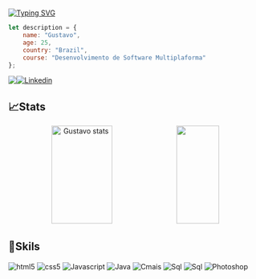 # 
[![Typing SVG](https://readme-typing-svg.herokuapp.com/?color=2D9CCD&size=25&center=true&vCenter=true&width=1000&repeat=false&lines=Hello,+Welcome+to+my+profile!+:%29)](https://git.io/typing-svg)

```javascript 
let description = {
    name: "Gustavo",
    age: 25,
    country: "Brazil",
    course: "Desenvolvimento de Software Multiplaforma"
};
```
<div>
<p align="center" style="display: flex;">
 <a href = "mailto:gustavo-canuto@hotmail.com"><img src="https://img.shields.io/badge/Microsoft_Outlook-0078D4?style=for-the-badge&logo=microsoft-outlook&logoColor=white" target="_blank" rel="noopener"></a>
<a href="https://www.linkedin.com/in/gustavocanuto" target="_blank" rel="noopener"><img src="https://img.shields.io/badge/LinkedIn-0077B5?style=for-the-badge&logo=linkedin&logoColor=white" alt="Linkedin"/></a>
</p>


## 📈Stats 
<div align="center">  
<img width="49%" height="195px" src="https://github-readme-stats.vercel.app/api?username=GustavoCanuto&show_icons=true&count_private=true&hide_border=true&theme=github_dark_dimmed" alt="Gustavo stats" /> <img width="41%" height="195px" src="https://github-readme-stats.vercel.app/api/top-langs/?username=GustavoCanuto&hide_progress=true&layout=compact&hide_border=true&theme=github_dark_dimmed" />
</div>

    
## 🚀Skils 
<div style="display: inline_block"> 
    
  <img align="center" alt="html5" src="https://img.shields.io/badge/HTML-239120?style=for-the-badge&logo=html5&logoColor=white"/>
  
  <img align="center" alt="css5" src="https://img.shields.io/badge/CSS-239120?&style=for-the-badge&logo=css3&logoColor=white"/>
  
  <img align="center" alt="Javascript" src="https://img.shields.io/badge/JavaScript-F7DF1E?style=for-the-badge&logo=javascript&logoColor=black"/>
  
  <img align="center" alt="Java" src="https://img.shields.io/badge/Java-ED8B00?style=for-the-badge&logo=openjdk&logoColor=white"/>
    
   <img align="center" alt="Cmais" src="https://img.shields.io/badge/C%2B%2B-00599C?style=for-the-badge&logo=c%2B%2B&logoColor=white"/>
  
  <img align="center" alt="Sql" src="https://img.shields.io/badge/MySQL-00000F?style=for-the-badge&logo=mysql&logoColor=white"/>
  
   <img align="center" alt="Sql" src="https://img.shields.io/badge/Arduino-00979D?style=for-the-badge&logo=Arduino&logoColor=white"/>
    
  <img align="center" alt="Photoshop" src="https://img.shields.io/badge/Adobe%20Photoshop-31A8FF?style=for-the-badge&logo=Adobe%20Photoshop&logoColor=blac"/>
  
<div>
 
  #


<!--

-->
